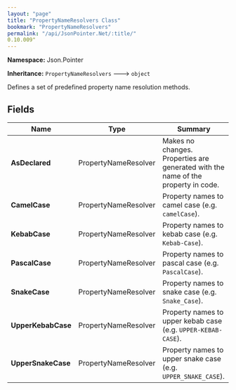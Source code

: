 ```yaml
---
layout: "page"
title: "PropertyNameResolvers Class"
bookmark: "PropertyNameResolvers"
permalink: "/api/JsonPointer.Net/:title/"
0.10.009"
---
```

**Namespace:** Json.Pointer

**Inheritance:**
`PropertyNameResolvers`
 🡒 
`object`

Defines a set of predefined property name resolution methods.

## Fields

| Name | Type | Summary |
|---|---|---|
| **AsDeclared** | PropertyNameResolver | Makes no changes. Properties are generated with the name of the property in code. |
| **CamelCase** | PropertyNameResolver | Property names to camel case (e.g. `camelCase`). |
| **KebabCase** | PropertyNameResolver | Property names to kebab case (e.g. `Kebab-Case`). |
| **PascalCase** | PropertyNameResolver | Property names to pascal case (e.g. `PascalCase`). |
| **SnakeCase** | PropertyNameResolver | Property names to snake case (e.g. `Snake_Case`). |
| **UpperKebabCase** | PropertyNameResolver | Property names to upper kebab case (e.g. `UPPER-KEBAB-CASE`). |
| **UpperSnakeCase** | PropertyNameResolver | Property names to upper snake case (e.g. `UPPER_SNAKE_CASE`). |

